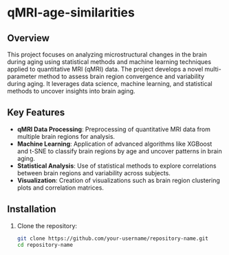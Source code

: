 # qMRI-age-similarities

## Overview
This project focuses on analyzing microstructural changes in the brain during aging using statistical methods and machine learning techniques applied to quantitative MRI (qMRI) data. The project develops a novel multi-parameter method to assess brain region convergence and variability during aging. It leverages data science, machine learning, and statistical methods to uncover insights into brain aging.

## Key Features
- **qMRI Data Processing**: Preprocessing of quantitative MRI data from multiple brain regions for analysis.
- **Machine Learning**: Application of advanced algorithms like XGBoost and t-SNE to classify brain regions by age and uncover patterns in brain aging.
- **Statistical Analysis**: Use of statistical methods to explore correlations between brain regions and variability across subjects.
- **Visualization**: Creation of visualizations such as brain region clustering plots and correlation matrices.

## Installation
1. Clone the repository:
   ```bash
   git clone https://github.com/your-username/repository-name.git
   cd repository-name
